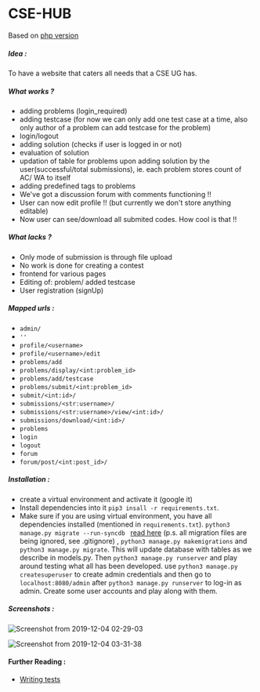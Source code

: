 # CSE-HUB

Based on [php version](https://github.com/harshraj22/contest)

##### Idea :
To have a website that caters all needs that a CSE UG has.

##### What works ?

* adding problems (login_required)
* adding testcase (for now we can only add one test case at a time, also only author of a problem can add testcase for the problem)
* login/logout
* adding solution (checks if user is logged in or not)
* evaluation of solution
* updation of table for problems upon adding solution by the user(successful/total submissions), ie. each problem stores count of AC/ WA to itself
* adding predefined tags to problems
* We've got a discussion forum with comments functioning !!
* User can now edit profile !! (but currently we don't store anything editable)
* Now user can see/download all submited codes. How cool is that !!

##### What lacks ?

* Only mode of submission is through file upload
* No work is done for creating a contest
* frontend for various pages
* Editing of: problem/ added testcase
* User registration (signUp)

##### Mapped urls :

* ```admin/```
* ```''```
* ```profile/<username>```
* ```profile/<username>/edit```
* ```problems/add```
* ```problems/display/<int:problem_id>```
* ```problems/add/testcase```
* ```problems/submit/<int:problem_id>```
* ```submit/<int:id>/```
* ```submissions/<str:username>/```
* ```submissions/<str:username>/view/<int:id>/```
* ```submissions/download/<int:id>/```
* ```problems```
* ```login```
* ```logout```
* ```forum```
* ```forum/post/<int:post_id>/```

##### Installation :

* create a virtual environment and activate it (google it)
* Install dependencies into it ```pip3 insall -r requirements.txt```.
* Make sure if you are using virtual environment, you have all dependencies installed (mentioned in ```requirements.txt```). ```python3 manage.py migrate --run-syncdb ``` [read here](https://stackoverflow.com/a/37799885/10127204) (p.s. all migration files are being ignored, see .gitignore) , ```python3 manage.py makemigrations``` and ```python3 manage.py migrate```. This will update database with tables as we describe in models.py. Then ```python3 manage.py runserver``` and play around testing what all has been developed.
use ```python3 manage.py createsuperuser``` to create admin credentials and then go to ```localhost:8080/admin``` after ```python3 manage.py runserver``` to log-in as admin. Create some user accounts and play along with them.

##### Screenshots :
![Screenshot from 2019-12-04 02-29-03](https://user-images.githubusercontent.com/46635452/70089367-f0fab600-163d-11ea-81d9-fa1441ac95ac.png)

![Screenshot from 2019-12-04 03-31-38](https://user-images.githubusercontent.com/46635452/70093670-ed1f6180-1646-11ea-9b39-3c318603edbe.png)


#### Further Reading :
* [Writing tests](https://developer.mozilla.org/en-US/docs/Learn/Server-side/Django/Testing)
